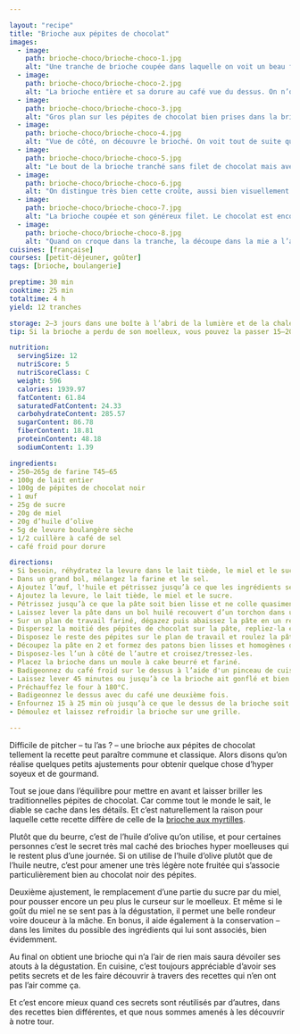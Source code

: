 ```yaml
---

layout: "recipe"
title: "Brioche aux pépites de chocolat"
images:
  - image:
    path: brioche-choco/brioche-choco-1.jpg
    alt: "Une tranche de brioche coupée dans laquelle on voit un beau filet de chocolat là où les patons se croisent, en plus des pépites dispersées dans la mie."
  - image:
    path: brioche-choco/brioche-choco-2.jpg
    alt: "La brioche entière et sa dorure au café vue du dessus. On n’obtient pas une distribution parfaite des pépites à chaque fois mais il n’en reste pas moins que chaque tranche est délicieuse."
  - image:
    path: brioche-choco/brioche-choco-3.jpg
    alt: "Gros plan sur les pépites de chocolat bien prises dans la brioche."
  - image:
    path: brioche-choco/brioche-choco-4.jpg
    alt: "Vue de côté, on découvre le brioché. On voit tout de suite qu’on a à faire avec une pâte boulangère étant donné l’aspect filandreux typique obtenu grâce à la levure."
  - image:
    path: brioche-choco/brioche-choco-5.jpg
    alt: "Le bout de la brioche tranché sans filet de chocolat mais avec des pépites et une belle croûte dorée."
  - image:
    path: brioche-choco/brioche-choco-6.jpg
    alt: "On distingue très bien cette croûte, aussi bien visuellement que gustativement puisqu’elle vient apporter une texture qui contraste avec celle de la mie à la mâche."
  - image:
    path: brioche-choco/brioche-choco-7.jpg
    alt: "La brioche coupée et son généreux filet. Le chocolat est encore fondant, ce qui offre une belle humidité à la dégustation."
  - image:
    path: brioche-choco/brioche-choco-8.jpg
    alt: "Quand on croque dans la tranche, la découpe dans la mie a l’aspect ouatté est bien nette, typique de ce qu’on attend d’une brioche."
cuisines: [française]
courses: [petit-déjeuner, goûter]
tags: [brioche, boulangerie]

preptime: 30 min
cooktime: 25 min
totaltime: 4 h
yield: 12 tranches

storage: 2–3 jours dans une boîte à l’abri de la lumière et de la chaleur à température ambiante. 2–3 mois au congélateur.
tip: Si la brioche a perdu de son moelleux, vous pouvez la passer 15–20 secondes au micro-ondes pour lui faire retrouver toute sa douceur.

nutrition:
  servingSize: 12
  nutriScore: 5
  nutriScoreClass: C
  weight: 596
  calories: 1939.97
  fatContent: 61.84
  saturatedFatContent: 24.33
  carbohydrateContent: 285.57
  sugarContent: 86.78
  fiberContent: 18.81
  proteinContent: 48.18
  sodiumContent: 1.39

ingredients:
- 250–265g de farine T45–65
- 100g de lait entier
- 100g de pépites de chocolat noir
- 1 œuf
- 25g de sucre
- 20g de miel
- 20g d’huile d’olive
- 5g de levure boulangère sèche
- 1/2 cuillère à café de sel
- café froid pour dorure

directions:
- Si besoin, réhydratez la levure dans le lait tiède, le miel et le sucre.
- Dans un grand bol, mélangez la farine et le sel.
- Ajoutez l’œuf, l'huile et pétrissez jusqu’à ce que les ingrédients secs soient bien humides.
- Ajoutez la levure, le lait tiède, le miel et le sucre.
- Pétrissez jusqu’à ce que la pâte soit bien lisse et ne colle quasiment plus aux doigts – au robot, quand la pâte se décolle des parois, pas plus. Elle doit néanmoins rester bien souple, donc ajustez farine et liquide en conséquence. 
- Laissez lever la pâte dans un bol huilé recouvert d’un torchon dans un endroit chaud pendant 1h30–2h. Elle devrait avoir doublé de volume au bout de ce laps de temps. Vous pouvez également la préparer la veille et la laisser lever au frigo pendant la nuit.
- Sur un plan de travail fariné, dégazez puis abaissez la pâte en un rectangle de 35 cm sur 25 environ.
- Dispersez la moitié des pépites de chocolat sur la pâte, repliez-la et formez une nouvelle boule.
- Disposez le reste des pépites sur le plan de travail et roulez la pâte dessus pour les incorporer.
- Découpez la pâte en 2 et formez des patons bien lisses et homogènes de longueur et largeur identiques.
- Disposez-les l’un à côté de l’autre et croisez/tressez-les.
- Placez la brioche dans un moule à cake beurré et fariné.
- Badigeonnez du café froid sur le dessus à l’aide d'un pinceau de cuisine. 
- Laissez lever 45 minutes ou jusqu’à ce la brioche ait gonflé et bien rempli le moule.
- Préchauffez le four à 180°C.
- Badigeonnez le dessus avec du café une deuxième fois. 
- Enfournez 15 à 25 min où jusqu’à ce que le dessus de la brioche soit bien doré.
- Démoulez et laissez refroidir la brioche sur une grille.

---
```


Difficile de pitcher – tu l’as&nbsp;? – une brioche aux pépites de chocolat tellement la recette peut paraître commune et classique. Alors disons qu’on réalise quelques petits ajustements pour obtenir quelque chose d’hyper soyeux et de gourmand. 

Tout se joue dans l’équilibre pour mettre en avant et laisser briller les traditionnelles pépites de chocolat. Car comme tout le monde le sait, le diable se cache dans les détails. Et c’est naturellement la raison pour laquelle cette recette diffère de celle de la [brioche aux myrtilles](brioche-myrtille.html).

Plutôt que du beurre, c’est de l’huile d’olive qu’on utilise, et pour certaines personnes c’est le secret très mal caché des brioches hyper moelleuses qui le restent plus d’une journée. Si on utilise de l’huile d’olive plutôt que de l’huile neutre, c’est pour amener une très légère note fruitée qui s’associe particulièrement bien au chocolat noir des pépites.

Deuxième ajustement, le remplacement d’une partie du sucre par du miel, pour pousser encore un peu plus le curseur sur le moelleux. Et même si le goût du miel ne se sent pas à la dégustation, il permet une belle rondeur voire douceur à la mâche. En bonus, il aide également à la conservation – dans les limites du possible des ingrédients qui lui sont associés, bien évidemment.

Au final on obtient une brioche qui n’a l’air de rien mais saura dévoiler ses atouts à la dégustation. En cuisine, c’est toujours appréciable d’avoir ses petits secrets et de les faire découvrir à travers des recettes qui n’en ont pas l’air comme ça.

Et c’est encore mieux quand ces secrets sont réutilisés par d’autres, dans des recettes bien différentes, et que nous sommes amenés à les découvrir à notre tour.